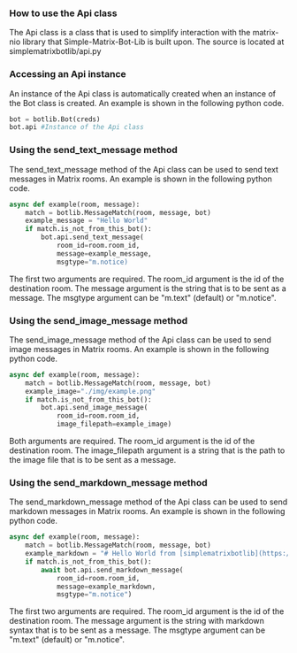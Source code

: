 ### How to use the Api class
The Api class is a class that is used to simplify interaction with the matrix-nio library that Simple-Matrix-Bot-Lib is built upon. The source is located at simplematrixbotlib/api.py

### Accessing an Api instance
An instance of the Api class is automatically created when an instance of the Bot class is created. An example is shown in the following python code.
```python
bot = botlib.Bot(creds)
bot.api #Instance of the Api class
```

### Using the send_text_message method
The send_text_message method of the Api class can be used to send text messages in Matrix rooms. An example is shown in the following python code.
```python
async def example(room, message):
    match = botlib.MessageMatch(room, message, bot)
    example_message = "Hello World"
    if match.is_not_from_this_bot():
        bot.api.send_text_message(
            room_id=room.room_id, 
            message=example_message,
            msgtype="m.notice)
```
The first two arguments are required. The room_id argument is the id of the destination room. The message argument is the string that is to be sent as a message. The msgtype argument can be "m.text" (default) or "m.notice".

### Using the send_image_message method
The send_image_message method of the Api class can be used to send image messages in Matrix rooms. An example is shown in the following python code.
```python
async def example(room, message):
    match = botlib.MessageMatch(room, message, bot)
    example_image="./img/example.png"
    if match.is_not_from_this_bot():
        bot.api.send_image_message(
            room_id=room.room_id, 
            image_filepath=example_image)
```
Both arguments are required. The room_id argument is the id of the destination room. The image_filepath argument is a string that is the path to the image file that is to be sent as a message.

### Using the send_markdown_message method
The send_markdown_message method of the Api class can be used to send markdown messages in Matrix rooms. An example is shown in the following python code.
```python
async def example(room, message):
    match = botlib.MessageMatch(room, message, bot)
    example_markdown = "# Hello World from [simplematrixbotlib](https://github.com/KrazyKirby99999/simple-matrix-bot-lib)!"
    if match.is_not_from_this_bot():
        await bot.api.send_markdown_message(
            room_id=room.room_id, 
            message=example_markdown,
            msgtype="m.notice")
```
The first two arguments are required. The room_id argument is the id of the destination room. The message argument is the string with markdown syntax that is to be sent as a message. The msgtype argument can be "m.text" (default) or "m.notice".
